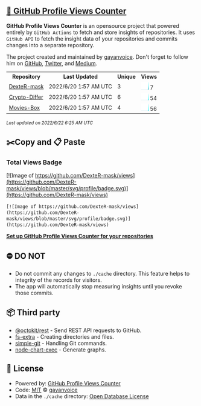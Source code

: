 ## [🚀 GitHub Profile Views Counter](https://github.com/gayanvoice/github-profile-views-counter)
**GitHub Profile Views Counter** is an opensource project that powered entirely by  `GitHub Actions` to fetch and store insights of repositories.
It uses `GitHub API` to fetch the insight data of your repositories and commits changes into a separate repository.

The project created and maintained by [gayanvoice](https://github.com/gayanvoice). Don't forget to follow him on [GitHub](https://github.com/gayanvoice), [Twitter](https://twitter.com/gayanvoice), and [Medium](https://gayanvoice.medium.com/).

<table>
	<tr>
		<th>
			Repository
		</th>
		<th>
			Last Updated
		</th>
		<th>
			Unique
		</th>
		<th>
			Views
		</th>
	</tr>
	<tr>
		<td>
			<a href="https://github.com/DexteR-mask/views/tree/master/readme/499793407/year.md">
				DexteR-mask
			</a>
		</td>
		<td>
			2022/6/20 1:57 AM UTC
		</td>
		<td>
			3
		</td>
		<td>
			<img alt="Response time graph" src="https://github.com/DexteR-mask/views/raw/master/graph/499793407/small/year.png" height="20"> 7
		</td>
	</tr>
	<tr>
		<td>
			<a href="https://github.com/DexteR-mask/views/tree/master/readme/411344385/year.md">
				Crypto-Differ
			</a>
		</td>
		<td>
			2022/6/20 1:57 AM UTC
		</td>
		<td>
			6
		</td>
		<td>
			<img alt="Response time graph" src="https://github.com/DexteR-mask/views/raw/master/graph/411344385/small/year.png" height="20"> 54
		</td>
	</tr>
	<tr>
		<td>
			<a href="https://github.com/DexteR-mask/views/tree/master/readme/499800654/year.md">
				Movies-Box
			</a>
		</td>
		<td>
			2022/6/20 1:57 AM UTC
		</td>
		<td>
			4
		</td>
		<td>
			<img alt="Response time graph" src="https://github.com/DexteR-mask/views/raw/master/graph/499800654/small/year.png" height="20"> 56
		</td>
	</tr>
</table>

<small><i>Last updated on 2022/6/22 6:25 AM UTC</i></small>

## ✂️Copy and 📋 Paste
### Total Views Badge
[![Image of https://github.com/DexteR-mask/views](https://github.com/DexteR-mask/views/blob/master/svg/profile/badge.svg)](https://github.com/DexteR-mask/views)

```readme
[![Image of https://github.com/DexteR-mask/views](https://github.com/DexteR-mask/views/blob/master/svg/profile/badge.svg)](https://github.com/DexteR-mask/views)
```
[**Set up GitHub Profile Views Counter for your repositories**](https://github.com/gayanvoice/github-profile-views-counter)
## ⛔ DO NOT
- Do not commit any changes to `./cache` directory. This feature helps to integrity of the records for visitors.
- The app will automatically stop measuring insights until you revoke those commits.
## 📦 Third party

- [@octokit/rest](https://www.npmjs.com/package/@octokit/rest) - Send REST API requests to GitHub.
- [fs-extra](https://www.npmjs.com/package/fs-extra) - Creating directories and files.
- [simple-git](https://www.npmjs.com/package/simple-git) - Handling Git commands.
- [node-chart-exec](https://www.npmjs.com/package/node-chart-exec) - Generate graphs.
## 📄 License
- Powered by: [GitHub Profile Views Counter](https://github.com/gayanvoice/github-profile-views-counter)
- Code: [MIT](./LICENSE) © [gayanvoice](https://github.com/gayanvoice)
- Data in the `./cache` directory: [Open Database License](https://opendatacommons.org/licenses/odbl/1-0/)
